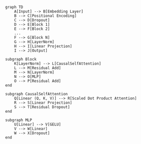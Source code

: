 
```mermaid
graph TD
    A[Input] --> B[Embedding Layer]
    B --> C[Positional Encoding]
    C --> D[Dropout]
    D --> E[Block 1]
    E --> F[Block 2]
    ...
    F --> G[Block N]
    G --> H[LayerNorm]
    H --> I[Linear Projection]
    I --> J[Output]
```
    subgraph Block
        K[LayerNorm] --> L[CausalSelfAttention]
        L --> M[Residual Add]
        M --> N[LayerNorm]
        N --> O[MLP]
        O --> P[Residual Add]
    end

    subgraph CausalSelfAttention
        Q[Linear (Q, K, V)] --> R[Scaled Dot Product Attention]
        R --> S[Linear Projection]
        S --> T[Residual Dropout]
    end

    subgraph MLP
        U[Linear] --> V[GELU]
        V --> W[Linear]
        W --> X[Dropout]
    end
